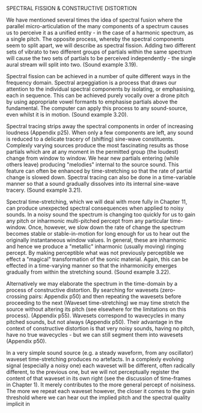 <page id=40>
SPECTRAL FISSION & CONSTRUCTIVE DISTORTION

We have mentioned several times the idea of spectral fusion where the parallel micro-articulation of the many components of a spectrum causes us to perceive it as a unified entity - in the case of a harmonic spectrum, as a single pitch. The opposite process, whereby the spectral components seem to split apart, we will describe as spectral fission. Adding two different sets of vibrato to two different groups of partials within the same spectrum will cause the two sets of partials to be perceived independently - the single aural stream will split into two. (Sound example 3.19).

Spectral fission can be achieved in a number of quite different ways in the frequency domain. Spectral arpeggiation is a process that draws our attention to the individual spectral components by isolating, or emphasising, each in sequence. This can be achieved purely vocally over a drone pitch by using appropriate vowel formants to emphasise partials above the fundamental. The computer can apply this process to any sound-source, even whilst it is in motion. (Sound example 3.20).

Spectral tracing strips away the spectral components in order of increasing loudness (Appendix p25).  When only a few components are left, any sound is reduced to a delicate tracery of (shifting) sine-wave constituents. Complexly varying sources produce the most fascinating results as those partials which are at any moment in the permitted group (the loudest) change from window to window. We hear new partials entering (while others leave) producing "melodies" internal to the source sound. This feature can often be enhanced by time-stretching so that the rate of partial change is slowed down. Spectral tracing can also be done in a time-variable manner so that a sound gradually dissolves into its internal sine-wave tracery. (Sound example 3.21).

Spectral time-stretching, which we will deal with more fully in Chapter 11, can produce unexpected spectral consequences when applied to noisy sounds. In a noisy sound the spectrum is changing too quickly for us to gain any pitch or inharmonic multi-pitched percept from any particular time-window.  Once, however, we slow down the rate of change the spectrum becomes stable or stable-in-motion for long enough for us to hear out the originally instantaneous window values. In general, these are inharmonic and hence we produce a "metallic" inharmonic (usually moving) ringing percept. By making perceptible what was not previously perceptible we effect a "magical" transformation of the sonic material. Again, this can be effected in a time-varying manner so that the inharmonicity emerges gradually from within the stretching sound. (Sound example 3.22).

Alternatively we may elaborate the spectrum in the time-domain by a process of constructive distortion. By searching for wavesets (zero-crossing pairs: Appendix p50) and then repeating the wavesets before proceeding to the next (Waveset time-stretching) we may time stretch the source without altering its pitch (see elsewhere for the limitations on this process). (Appendix p55).  Wavesets correspond to wavecycles in many pitched sounds, but not always (Appendix p50). Their advantage in the context of constructive distortion is that very noisy sounds, having no pitch, have no true wavecycles - but we can still segment them into wavesets (Appendix p50).

In a very simple sound source (e.g. a steady waveform, from any oscillator) waveset time-stretching produces no artefacts. In a complexly evolving signal (especially a noisy one) each waveset will be different, often radically different, to the previous one, but we will not perceptually register the content of that waveset in its own right (see the discussion of time-frames in Chapter 1). It merely contributes to the more general percept of noisiness. The more we repeat each waveset however, the closer it comes to the grain threshold where we can hear out the implied pitch and the spectral quality implicit in
</page>
